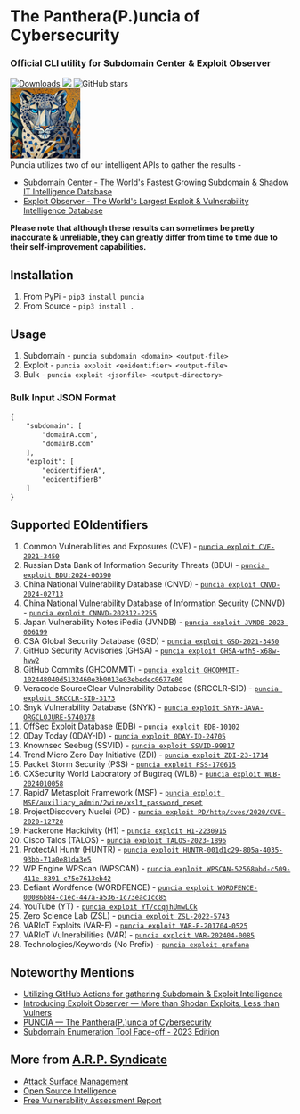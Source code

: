 #  The Panthera(P.)uncia of Cybersecurity 
### Official CLI utility for Subdomain Center & Exploit Observer

[![Downloads](https://pepy.tech/badge/puncia)](https://pepy.tech/project/puncia)
<img src="https://img.shields.io/badge/contributions-welcome-brightgreen.svg?style=flat">
<img alt="GitHub stars" src="https://img.shields.io/github/stars/ARPSyndicate/puncia"> 
<br>
<img src="https://raw.githubusercontent.com/ARPSyndicate/puncia/master/puncia.png" width=25%> 
<br>
Puncia utilizes two of our intelligent APIs to gather the results - <br>
- [Subdomain Center - The World's Fastest Growing Subdomain & Shadow IT Intelligence Database](https://subdomain.center)<br>
- [Exploit Observer - The World's Largest Exploit & Vulnerability Intelligence Database](https://exploit.observer)

**Please note that although these results can sometimes be pretty inaccurate & unreliable, they can greatly differ from time to time due to their self-improvement capabilities.**

## Installation
1. From PyPi - `pip3 install puncia`
2. From Source - `pip3 install .`<br>

## Usage
1. Subdomain - `puncia subdomain <domain> <output-file>`
2. Exploit - `puncia exploit <eoidentifier> <output-file>`
3. Bulk - `puncia exploit <jsonfile> <output-directory>`<br>
### Bulk Input JSON Format
```
{
    "subdomain": [
        "domainA.com",
        "domainB.com"
    ],
    "exploit": [
        "eoidentifierA",
        "eoidentifierB"
    ]
}
```

## Supported EOIdentifiers
1. Common Vulnerabilities and Exposures (CVE) - [`puncia exploit CVE-2021-3450`](https://api.exploit.observer/?keyword=CVE-2021-3450) 
2. Russian Data Bank of Information Security Threats (BDU) - [`puncia exploit BDU:2024-00390`](https://api.exploit.observer/?keyword=BDU:2024-00390)
3. China National Vulnerability Database (CNVD) - [`puncia exploit CNVD-2024-02713`](https://api.exploit.observer/?keyword=CNVD-2024-02713)
4. China National Vulnerability Database of Information Security (CNNVD) - [`puncia exploit CNNVD-202312-2255`](https://api.exploit.observer/?keyword=CNNVD-202312-2255)
5. Japan Vulnerability Notes iPedia (JVNDB) - [`puncia exploit JVNDB-2023-006199`](https://api.exploit.observer/?keyword=JVNDB-2023-006199) 
6. CSA Global Security Database (GSD) - [`puncia exploit GSD-2021-3450`](https://api.exploit.observer/?keyword=GSD-2021-3450)
7. GitHub Security Advisories (GHSA) - [`puncia exploit GHSA-wfh5-x68w-hvw2`](https://api.exploit.observer/?keyword=GHSA-wfh5-x68w-hvw2)
8. GitHub Commits (GHCOMMIT) - [`puncia exploit GHCOMMIT-102448040d5132460e3b0013e03ebedec0677e00`](https://api.exploit.observer/?keyword=GHCOMMIT-102448040d5132460e3b0013e03ebedec0677e00) 
9. Veracode SourceClear Vulnerability Database (SRCCLR-SID) - [`puncia exploit SRCCLR-SID-3173`](https://api.exploit.observer/?keyword=SRCCLR-SID-3173)
10. Snyk Vulnerability Database (SNYK) - [`puncia exploit SNYK-JAVA-ORGCLOJURE-5740378`](https://api.exploit.observer/?keyword=SNYK-JAVA-ORGCLOJURE-5740378)
11. OffSec Exploit Database (EDB) - [`puncia exploit EDB-10102`](https://api.exploit.observer/?keyword=EDB-10102)
12. 0Day Today (0DAY-ID) - [`puncia exploit 0DAY-ID-24705`](https://api.exploit.observer/?keyword=0DAY-ID-24705)
13. Knownsec Seebug (SSVID) - [`puncia exploit SSVID-99817`](https://api.exploit.observer/?keyword=SSVID-99817)
14. Trend Micro Zero Day Initiative (ZDI) - [`puncia exploit ZDI-23-1714`](https://api.exploit.observer/?keyword=ZDI-23-1714) 
15. Packet Storm Security (PSS) - [`puncia exploit PSS-170615`](https://api.exploit.observer/?keyword=PSS-170615) 
16. CXSecurity World Laboratory of Bugtraq (WLB) - [`puncia exploit WLB-2024010058`](https://api.exploit.observer/?keyword=WLB-2024010058)
17. Rapid7 Metasploit Framework (MSF) - [`puncia exploit MSF/auxiliary_admin/2wire/xslt_password_reset`](https://api.exploit.observer/?keyword=MSF/auxiliary_admin/2wire/xslt_password_reset)
18. ProjectDiscovery Nuclei (PD) - [`puncia exploit PD/http/cves/2020/CVE-2020-12720`](https://api.exploit.observer/?keyword=PD/http/cves/2020/CVE-2020-12720) 
19. Hackerone Hacktivity (H1) - [`puncia exploit H1-2230915`](https://api.exploit.observer/?keyword=H1-2230915)
20. Cisco Talos (TALOS) - [`puncia exploit TALOS-2023-1896`](https://api.exploit.observer/?keyword=TALOS-2023-1896)
21. ProtectAI Huntr (HUNTR) - [`puncia exploit HUNTR-001d1c29-805a-4035-93bb-71a0e81da3e5`](https://api.exploit.observer/?keyword=HUNTR-001d1c29-805a-4035-93bb-71a0e81da3e5)
22. WP Engine WPScan (WPSCAN) - [`puncia exploit WPSCAN-52568abd-c509-411e-8391-c75e7613eb42`](https://api.exploit.observer/?keyword=WPSCAN-52568abd-c509-411e-8391-c75e7613eb42)
23. Defiant Wordfence (WORDFENCE) - [`puncia exploit WORDFENCE-00086b84-c1ec-447a-a536-1c73eac1cc85`](https://api.exploit.observer/?keyword=WORDFENCE-00086b84-c1ec-447a-a536-1c73eac1cc85)
24. YouTube (YT) - [`puncia exploit YT/ccqjhUmwLCk`](https://api.exploit.observer/?keyword=YT/ccqjhUmwLCk)
25. Zero Science Lab (ZSL) - [`puncia exploit ZSL-2022-5743`](https://api.exploit.observer/?keyword=ZSL-2022-5743)
26. VARIoT Exploits (VAR-E) - [`puncia exploit VAR-E-201704-0525`](https://api.exploit.observer/?keyword=VAR-E-201704-0525)
27. VARIoT Vulnerabilities (VAR) - [`puncia exploit VAR-202404-0085`](https://api.exploit.observer/?keyword=VAR-202404-0085)
28. Technologies/Keywords (No Prefix) - [`puncia exploit grafana`](https://api.exploit.observer/?keyword=grafana)<br>


## Noteworthy Mentions
- [Utilizing GitHub Actions for gathering Subdomain & Exploit Intelligence](https://blog.arpsyndicate.io/utilizing-github-actions-for-gathering-subdomain-exploit-intelligence-bbc79c19bb85)
- [Introducing Exploit Observer — More than Shodan Exploits, Less than Vulners](https://blog.arpsyndicate.io/introducing-exploit-observer-more-than-shodan-exploits-less-than-vulners-23eaea466e4a)
- [PUNCIA — The Panthera(P.)uncia of Cybersecurity](https://blog.arpsyndicate.io/puncia-the-panthera-p-uncia-of-cybersecurity-ft-puncia-subdomain-center-exploit-observer-9a9d8cca9576)
- [Subdomain Enumeration Tool Face-off - 2023 Edition](https://blog.blacklanternsecurity.com/p/subdomain-enumeration-tool-face-off-4e5)

## More from [A.R.P. Syndicate](https://www.arpsyndicate.io)
- [Attack Surface Management](https://asm.arpsyndicate.io)
- [Open Source Intelligence](https://asm.arpsyndicate.io/intelligence.html)
- [Free Vulnerability Assessment Report](https://asm.arpsyndicate.io/free-vulnerability-scanning.html)
